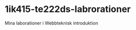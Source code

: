 1ik415-te222ds-labrorationer
============================

Mina laborationer i Webbteknisk introduktion
